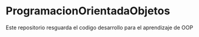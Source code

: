 # ProgramacionOrientadaObjetos
Este repositorio resguarda el codigo desarrollo para el aprendizaje de OOP
